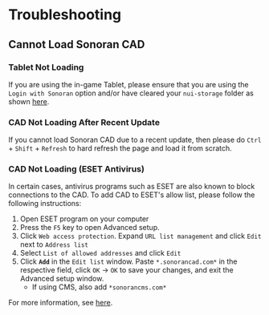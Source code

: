 # Troubleshooting

## Cannot Load Sonoran CAD

### Tablet Not Loading

If you are using the in-game Tablet, please ensure that you are using the `Login with Sonoran` option and/or have cleared your `nui-storage` folder as shown [here](https://info.sonorancad.com/integration-plugins/integration-plugins/available-plugins/tablet#known-issues).&#x20;

### CAD Not Loading After Recent Update

If you cannot load Sonoran CAD due to a recent update, then please do `Ctrl` + `Shift` + `Refresh` to hard refresh the page and load it from scratch.

### CAD Not Loading (ESET Antivirus)

In certain cases, antivirus programs such as ESET are also known to block connections to the CAD. To add CAD to ESET's allow list, please follow the following instructions:

1. Open ESET program on your computer
2. Press the `F5` key to open Advanced setup.
3. Click `Web access protection`. Expand `URL list management` and click `Edit` next to `Address list`
4. Select `List of allowed addresses` and click `Edit`
5. Click **`Add`** in the `Edit list` window. Paste `*.sonorancad.com*` in the respective field, click `OK` → `OK` to save your changes, and exit the Advanced setup window.
   * If using CMS, also add `*sonorancms.com*`

For more information, see [here](https://support.eset.com/en/kb2960-exclude-a-safe-website-from-being-blocked-by-web-access-protection).
